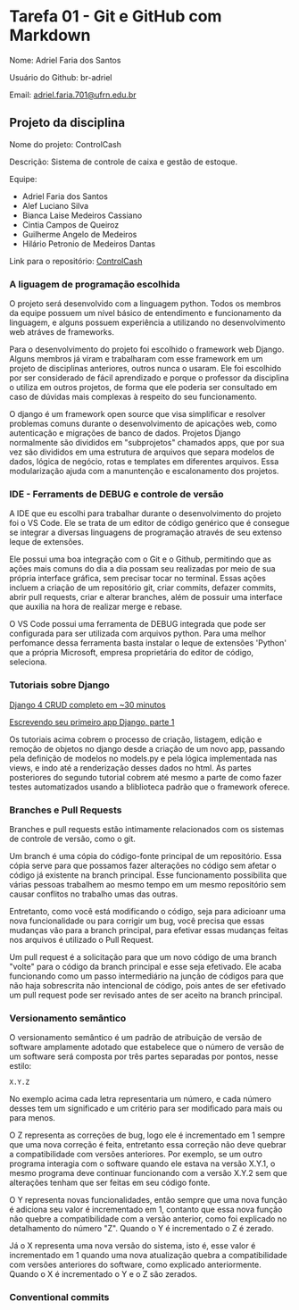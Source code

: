 # Tarefa 01 - Git e GitHub com Markdown

Nome: Adriel Faria dos Santos

Usuário do Github: br-adriel

Email: adriel.faria.701@ufrn.edu.br

## Projeto da disciplina

Nome do projeto: ControlCash

Descrição: Sistema de controle de caixa e gestão de estoque.

Equipe:

- Adriel Faria dos Santos
- Alef Luciano Silva
- Bianca Laise Medeiros Cassiano
- Cintia Campos de Queiroz
- Guilherme Angelo de Medeiros
- Hilário Petronio de Medeiros Dantas

Link para o repositório: [ControlCash](https://github.com/Control-Cash/controlcash)

### A liguagem de programação escolhida

O projeto será desenvolvido com a linguagem python. Todos os membros da equipe
possuem um nível básico de entendimento e funcionamento da linguagem, e alguns
possuem experiência a utilizando no desenvolvimento web atráves de frameworks.

Para o desenvolvimento do projeto foi escolhido o framework web Django. Alguns
membros já viram e trabalharam com esse framework em um projeto de disciplinas
anteriores, outros nunca o usaram. Ele foi escolhido por ser considerado de
fácil aprendizado e porque o professor da disciplina o utiliza em outros
projetos, de forma que ele poderia ser consultado em caso de dúvidas mais
complexas à respeito do seu funcionamento.

O django é um framework open source que visa simplificar e resolver problemas
comuns durante o desenvolvimento de apicações web, como autenticação e migrações
de banco de dados. Projetos Django normalmente são divididos em "subprojetos"
chamados apps, que por sua vez são divididos em uma estrutura de arquivos que
separa modelos de dados, lógica de negócio, rotas e templates em diferentes
arquivos. Essa modularização ajuda com a manuntenção e escalonamento dos
projetos.

### IDE - Ferraments de DEBUG e controle de versão

A IDE que eu escolhi para trabalhar durante o desenvolvimento do projeto foi o
VS Code. Ele se trata de um editor de código genérico que é consegue se integrar
a diversas linguagens de programação através de seu extenso leque de extensões.

Ele possui uma boa integração com o Git e o Github, permitindo que as ações mais
comuns do dia a dia possam seu realizadas por meio de sua própria interface
gráfica, sem precisar tocar no terminal. Essas ações incluem a criação de um
repositório git, criar commits, defazer commits, abrir pull requests, criar e
alterar branches, além de possuir uma interface que auxilia na hora de realizar
merge e rebase.

O VS Code possui uma ferramenta de DEBUG integrada que pode ser configurada para
ser utilizada com arquivos python. Para uma melhor perfomance dessa ferramenta
basta instalar o leque de extensões 'Python' que a própria Microsoft, empresa
proprietária do editor de código, seleciona.

### Tutoriais sobre Django

[Django 4 CRUD completo em ~30 minutos](https://www.youtube.com/watch?v=GGBzMpIAgz4)

[Escrevendo seu primeiro app Django, parte 1](https://docs.djangoproject.com/pt-br/4.2/intro/tutorial01/)

Os tutoriais acima cobrem o processo de criação, listagem, edição e remoção de
objetos no django desde a criação de um novo app, passando pela definição de
modelos no models.py e pela lógica implementada nas views, e indo até a
renderização desses dados no html. As partes posteriores do segundo tutorial
cobrem até mesmo a parte de como fazer testes automatizados usando a bliblioteca
padrão que o framework oferece.

### Branches e Pull Requests

Branches e pull requests estão intimamente relacionados com os sistemas de
controle de versão, como o git.

Um branch é uma cópia do código-fonte principal de um repositório. Essa cópia
serve para que possamos fazer alterações no código sem afetar o código já
existente na branch principal. Esse funcionamento possibilita que várias pessoas
trabalhem ao mesmo tempo em um mesmo repositório sem causar conflitos no
trabalho umas das outras.

Entretanto, como você está modificando o código, seja para adicioanr uma nova
funcionalidade ou para corrigir um bug, você precisa que essas mudanças vão para
a branch principal, para efetivar essas mudanças feitas nos arquivos é utilizado
o Pull Request.

Um pull request é a solicitação para que um novo código de uma branch "volte"
para o código da branch principal e esse seja efetivado. Ele acaba funcionando
como um passo intermediário na junção de códigos para que não haja sobrescrita
não intencional de código, pois antes de ser efetivado um pull request pode ser
revisado antes de ser aceito na branch principal.

### Versionamento semântico

O versionamento semântico é um padrão de atribuição de versão de software
amplamente adotado que estabelece que o número de versão de um software será
composta por três partes separadas por pontos, nesse estilo:

```text
X.Y.Z
```

No exemplo acima cada letra representaria um número, e cada número desses tem um
significado e um critério para ser modificado para mais ou para menos.

O Z representa as correções de bug, logo ele é incrementado em 1 sempre que
uma nova correção é feita, entretanto essa correção não deve quebrar a
compatibilidade com versões anteriores. Por exemplo, se um outro programa
interagia com o software quando ele estava na versão X.Y.1, o mesmo programa
deve continuar funcionando com a versão X.Y.2 sem que alterações tenham que ser
feitas em seu código fonte.

O Y representa novas funcionalidades, então sempre que uma nova função é
adiciona seu valor é incrementado em 1, contanto que essa nova função não quebre
a compatibilidade com a versão anterior, como foi explicado no detalhamento do
número "Z". Quando o Y é incrementado o Z é zerado.

Já o X representa uma nova versão do sistema, isto é, esse valor é incrementado
em 1 quando uma nova atualização quebra a compatibilidade com versões anteriores
do software, como explicado anteriormente. Quando o X é incrementado o Y e o Z
são zerados.

### Conventional commits
